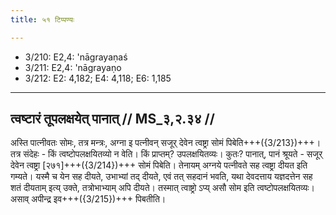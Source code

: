 ```yaml
---
title: ५१ टिप्पण्यः

---
```

- 3/210: E2,4: 'nāgrayaṇaś
- 3/211: E2,4: 'nāgrayaṇo
- 3/212: E2: 4,182; E4: 4,118; E6: 1,185

____________________________________________


## त्वष्टारं तूपलक्षयेत् पानात् // MS_३,२.३४ //

अस्ति पात्नीवतः सोमः, तत्र मन्त्रः, अग्ना इ पत्नीवन् सजूर् देवेन त्वष्ट्रा सोमं पिबेति+++({3/213})+++। तत्र संदेहः - किं त्वष्टोपलक्षयितव्यो न वेति। किं प्राप्तम्? उपलक्षयितव्यः। कुतः? पानात्, पानं श्रूयते - सजूर् देवेन त्वष्ट्रा [२७१]+++({3/214})+++ सोमं पिबेति। तेनायम् अग्नये पत्नीवते सह त्वष्ट्रा दीयत इति गम्यते। यस्मै च येन सह दीयते, उभाभ्यां तद् दीयते, एवं तत् सहदानं भवति, यथा देवदत्ताय यज्ञदत्तेन सह शतं दीयताम् इत्य् उक्ते, तत्रोभाभ्याम् अपि दीयते। तस्मात् त्वाष्ट्रो ऽप्य् असौ सोम इति त्वष्टोपलक्षयितव्यः। असाव् अपीन्द्र इव+++({3/215})+++ पिबतीति।